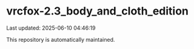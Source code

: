 # vrcfox-2.3_body_and_cloth_edition

Last updated: 2025-06-10 04:46:19

This repository is automatically maintained.
